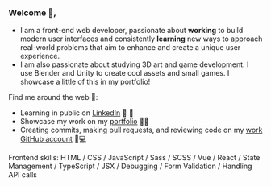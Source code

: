 ### Welcome 👋,

* I am a front-end web developer, passionate about **working** to build modern user interfaces and consistently **learning** new ways to approach real-world problems that aim to enhance and create a unique user experience.
* I am also passionate about studying 3D art and game development. I use Blender and Unity to create cool assets and small games. I showcase a little of this in my portfolio!


Find me around the web 🔬:

 * Learning in public on [LinkedIn](https://www.linkedin.com/in/avaldes21/) 👥 💼  
 * Showcase my work on my [portfolio](https://albertvaldes.netlify.app/) 🔭🔬 
 * Creating commits, making pull requests, and reviewing code on my [work GitHub account](https://github.com/Albert-Valdes) 📱💻

Frontend skills: HTML / CSS / JavaScript / Sass / SCSS / Vue / React / State Management / TypeScript / JSX / Debugging / Form Validation / Handling API calls
